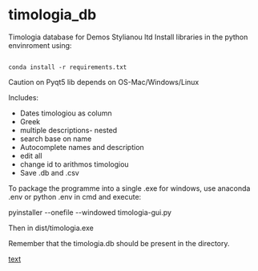 # timologia_db
Timologia database for Demos Stylianou ltd
Install libraries in the python envinroment using:
<pre><code>
conda install -r requirements.txt
</code></pre>

Caution on Pyqt5 lib depends on OS-Mac/Windows/Linux

Includes: 
- Dates timologiou as column
- Greek
- multiple descriptions- nested
- search base on name
- Autocomplete names and description
- edit all 
- change id to arithmos timologiou
- Save .db and .csv

To package the programme into a single .exe for windows, use anaconda .env or python .env in cmd and execute:

pyinstaller --onefile --windowed timologia-gui.py

Then in dist/timologia.exe

Remember that the timologia.db should be present in the directory.

[text](vscode-local:/c%3A/Users/conno/Desktop/timologia_db-main/timologia_db-main-v2/timologia.db)